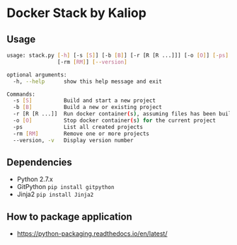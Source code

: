 Docker Stack by Kaliop
======================

Usage
-----
```bash
usage: stack.py [-h] [-s [S]] [-b [B]] [-r [R [R ...]]] [-o [O]] [-ps]
                [-rm [RM]] [--version]

optional arguments:
  -h, --help      show this help message and exit

Commands:
  -s [S]          Build and start a new project
  -b [B]          Build a new or existing project
  -r [R [R ...]]  Run docker container(s), assuming files has been built
  -o [O]          Stop docker container(s) for the current project
  -ps             List all created projects
  -rm [RM]        Remove one or more projects
  --version, -v   Display version number
```

Dependencies
------------
* Python 2.7.x
* GitPython `pip install gitpython`
* Jinja2 `pip install Jinja2`

How to package application
--------------------------
* https://python-packaging.readthedocs.io/en/latest/